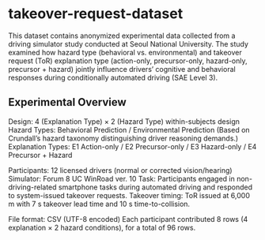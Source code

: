 # takeover-request-dataset
This dataset contains anonymized experimental data collected from a driving simulator study conducted at Seoul National University.
The study examined how hazard type (behavioral vs. environmental) and takeover request (ToR) explanation type (action-only, precursor-only, hazard-only, precursor + hazard) jointly influence drivers’ cognitive and behavioral responses during conditionally automated driving (SAE Level 3).

## Experimental Overview
Design: 4 (Explanation Type) × 2 (Hazard Type) within-subjects design
Hazard Types: Behavioral Prediction / Environmental Prediction (Based on Crundall’s hazard taxonomy distinguishing driver reasoning demands.)
Explanation Types: E1 Action-only / E2 Precursor-only / E3 Hazard-only / E4 Precursor + Hazard

Participants: 12 licensed drivers (normal or corrected vision/hearing)
Simulator: Forum 8 UC WinRoad ver. 10
Task: Participants engaged in non-driving-related smartphone tasks during automated driving and responded to system-issued takeover requests.
Takeover timing: ToR issued at 6,000 m with 7 s takeover lead time and 10 s time-to-collision.


File format: CSV (UTF-8 encoded)
Each participant contributed 8 rows (4 explanation × 2 hazard conditions), for a total of 96 rows.
